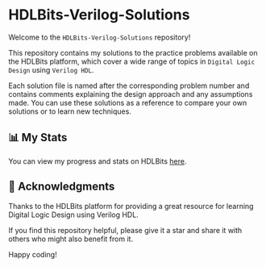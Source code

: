 # HDLBits-Verilog-Solutions

Welcome to the `HDLBits-Verilog-Solutions` repository!

This repository contains my solutions to the practice problems available on the HDLBits platform, which cover a wide range of topics in `Digital Logic Design` using `Verilog HDL`.

Each solution file is named after the corresponding problem number and contains comments explaining the design approach and any assumptions made. You can use these solutions as a reference to compare your own solutions or to learn new techniques.

## 📊 My Stats

You can view my progress and stats on HDLBits [here](https://hdlbits.01xz.net/wiki/Special:VlgStats/7E9DBAD728D01D22).

## 🙏 Acknowledgments

Thanks to the HDLBits platform for providing a great resource for learning Digital Logic Design using Verilog HDL.

If you find this repository helpful, please give it a star and share it with others who might also benefit from it.

Happy coding!
